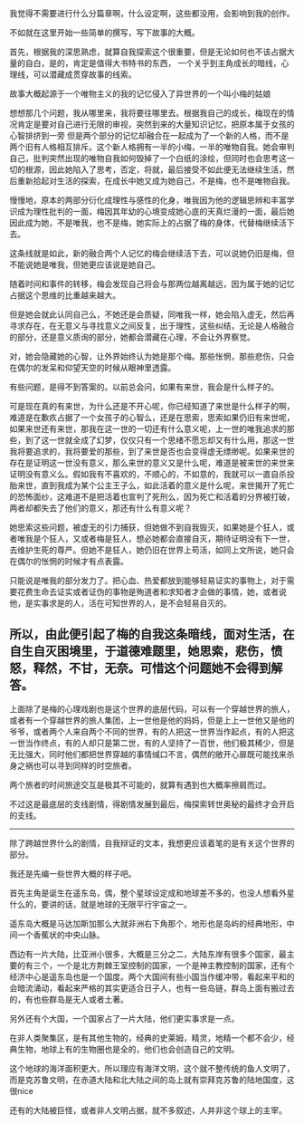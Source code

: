 我觉得不需要进行什么分篇章啊，什么设定啊，这些都没用，会影响到我的创作。

不如就在这里开始一些简单的撰写，写下故事的大概。

首先，根据我的深思熟虑，就算自我探索这个很重要，但是无论如何也不该占据大量的自白，是的，肯定是值得大书特书的东西，
一个关乎到主角成长的暗线，心理线，可以潜藏成贯穿故事的线索。

故事大概起源于一个唯物主义的我的记忆侵入了异世界的一个叫小梅的姑娘

想想那几个问题，我从哪里来，我将要往哪里去。根据我自己的成长，梅现在的情况肯定是要对自己进行无限的审视，突然到来的大量知识记忆，把原本属于女孩的心智排挤到一旁
但是两个部分的记忆却融合在一起成为了一个新的人格，而不是两个旧有人格相互排斥。这个新人格拥有一半的小梅，一半的唯物自我。她会审判自己，批判突然出现的唯物自我如何毁掉了一个白纸的涂绘，但同时也会思考这一切的根源，因此她陷入了思考，否定，将就，最后接受不如此便无法继续生活，然后重新拾起对生活的探索，在成长中她又成为她自己，不是梅，也不是唯物自我。

慢慢地，原本的两部分衍化成理性与感性的化身，唯我因为他的逻辑思辨和丰富学识成为理性批判的一面，梅因其年幼的心境变成她心底的天真烂漫的一面，最后她因此成为她，不是唯我，也不是梅，她实际上的占据了梅的身体，代替梅继续活下去。

这条线就是如此，新的融合两个人记忆的梅会继续活下去，可以说她仍旧是梅，但不能说她是唯我，但她更应该说是她自己。

随着时间和事件的转移，梅会发现自己将会与那两位越离越远，因为属于她的记忆占据这个思维的比重越来越大。

但是她会就此认同自己么，不她还是会质疑，同唯我一样，她会陷入虚无，然后再寻求存在，在无意义与寻找意义之间反复，出于理性，这些纠结，无论是人格融合的部分，还是意义质询的部分，她都会潜藏在心理，不会让外界察觉。

对，她会隐藏她的心智，让外界始终认为她是那个梅。那些怅惘，那些悲伤，只会在偶尔的发呆和仰望天空的时候从眼神里透露。

有些问题，是得不到答案的。以前总会问，如果有来世，我会是什么样子的。

可是现在真的有来世，为什么还是不开心呢，你已经知道了来世是什么样子的啊，难道是在歉疚占据了一个女孩子的心智么，还是在思索，思索如果仍旧有来世呢，如果来世还有来世，那我在这一世的一切还有什么意义呢，上一世的唯我追求的那些，到了这一世就全成了幻梦，仅仅只有一个思绪不愿忘却又有什么用，那这一世我将要追求的，我将要爱的那些，到了来世是否也会变得虚无缥缈呢。如果来世的存在是证明这一世没有意义，那么来世的意义又是什么呢，难道是被来世的来世来证明没有意义么。假如我有不喜欢的，不顺心的，不如意的，我就可以一直自杀投胎来世，直到我成为某个公主王子么，如此活着的意义是什么呢，来世揭开了死亡的恐怖面纱，这难道不是把活着也宣判了死刑么，因为死亡和活着的分界被打破，两者却都失去了他们的意义，那还有什么有意义呢？

她思索这些问题，被虚无的引力捕获，但她做不到自我毁灭，如果她是个狂人，或者唯我是个狂人，又或者梅是狂人，想必她都会直接自灭，期待证明没有下一世，去维护生死的尊严。但她不是狂人，她仍旧在世界上苟活，如同上文所说，她只会在偶尔的怅惘的时候才有点表露。

只能说是唯我的部分发力了。把心血、热爱都放到能够轻易证实的事物上，对于需要花费生命去证实或者证伪的事物是殉道者和求知者才会做的事情，她，或者说他，是实事求是的人，活在可知世界的人，是不会轻易自灭的。

所以，由此便引起了梅的自我这条暗线，面对生活，在自生自灭困境里，于道德难题里，她思索，悲伤，愤怒，释然，不甘，无奈。可惜这个问题她不会得到解答。
---

上面除了是梅的心理戏剧也是这个世界的底层代码，可以有一个穿越世界的旅人，或者有一个穿越世界的旅人集团，上一世他是他的妈妈，但是上上一世他又是他的爷爷，或者两个人来自两个不同的世界，有的人把这一世界当作起点，有的人把这一世当作终点，有的人却只是第二世，有的人坚持了一百世，他们极其稀少，但是无比强大，同时他们都把世界穿越的事情缄口不言，偶然的敞开心扉既可能找来杀身之祸也可以寻到同样的时空旅者。

两个旅者的时间旅途交互是极其不可能的，就算有遇到也大概率擦肩而过。

不过这是最底层的支线剧情，得剧情发展到最后，梅探索转世奥秘的最终才会开启的支线。

---

除了跨越世界什么的剧情，自我辩证的文本，我想更应该着笔的是有关这个世界的部分。

我还是先编一些世界大概的样子吧。

首先主角是诞生在遥东岛，偶，整个星球设定成和地球差不多的，也没人想看外星什么的，要讲的话，就是地球的无限平行宇宙之一。

遥东岛大概是马达加斯加那么大就非洲右下角那个，地形也是岛屿的经典地形，中间一个香蕉状的中央山脉。

西边有一片大陆，比亚洲小很多，大概是三分之二，大陆东岸有很多个国家，最主要的有三个，一个是北方荆棘王室控制的国家，一个是神主教控制的国家，还有个经济中心是遥东岛也是一个国度。两个大国间有些小国当作缓冲带，看起来平和的会暗流涌动，看起来严格的其实更适合日子人，也有一些岛链，群岛上面有搬过去的，有也些群岛是无人或者土著。

另外还有个大国，一个国家占了一片大陆，他们更实事求是一点。

在非人类聚集区，是有其他生物的，经典的史莱姆，精灵，地精一个都不会少，经典生物，地球上有的生物圈也是全的，他们也会创造自己的文明。

这个地球的海洋面积更大，所以理应有海洋文明，这个就不整传统的鱼人文明了，而是克苏鲁文明，在赤道大陆和北大陆之间的岛上就有崇拜克苏鲁的陆地国度，这很nice

还有的大陆被巨怪，或者非人文明占据，就不多叙述，人并非这个球上的主宰。
